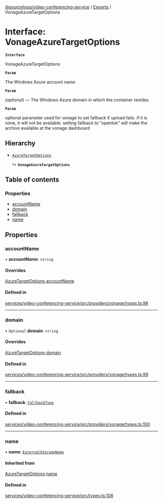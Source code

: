 [@sourceloop/video-conferencing-service](../README.md) / [Exports](../modules.md) / VonageAzureTargetOptions

# Interface: VonageAzureTargetOptions

**`Interface`**

VonageAzureTargetOptions

**`Param`**

The Windows Azure account name

**`Param`**

(optional) — The Windows Azure domain in which the container resides.

**`Param`**

optional parameter used for vonage to set fallback if upload fails.
 if it is none, it will not be available.
setting fallback to "opentok" will make the archive available  at the vonage dashboard

## Hierarchy

- [`AzureTargetOptions`](AzureTargetOptions.md)

  ↳ **`VonageAzureTargetOptions`**

## Table of contents

### Properties

- [accountName](VonageAzureTargetOptions.md#accountname)
- [domain](VonageAzureTargetOptions.md#domain)
- [fallback](VonageAzureTargetOptions.md#fallback)
- [name](VonageAzureTargetOptions.md#name)

## Properties

### accountName

• **accountName**: `string`

#### Overrides

[AzureTargetOptions](AzureTargetOptions.md).[accountName](AzureTargetOptions.md#accountname)

#### Defined in

[services/video-conferencing-service/src/providers/vonage/types.ts:98](https://github.com/sourcefuse/loopback4-microservice-catalog/blob/77bb890a2/services/video-conferencing-service/src/providers/vonage/types.ts#L98)

___

### domain

• `Optional` **domain**: `string`

#### Overrides

[AzureTargetOptions](AzureTargetOptions.md).[domain](AzureTargetOptions.md#domain)

#### Defined in

[services/video-conferencing-service/src/providers/vonage/types.ts:99](https://github.com/sourcefuse/loopback4-microservice-catalog/blob/77bb890a2/services/video-conferencing-service/src/providers/vonage/types.ts#L99)

___

### fallback

• **fallback**: [`FallbackType`](../enums/VonageEnums.FallbackType.md)

#### Defined in

[services/video-conferencing-service/src/providers/vonage/types.ts:100](https://github.com/sourcefuse/loopback4-microservice-catalog/blob/77bb890a2/services/video-conferencing-service/src/providers/vonage/types.ts#L100)

___

### name

• **name**: [`ExternalStorageName`](../enums/ExternalStorageName.md)

#### Inherited from

[AzureTargetOptions](AzureTargetOptions.md).[name](AzureTargetOptions.md#name)

#### Defined in

[services/video-conferencing-service/src/types.ts:108](https://github.com/sourcefuse/loopback4-microservice-catalog/blob/77bb890a2/services/video-conferencing-service/src/types.ts#L108)
